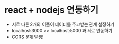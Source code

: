 # react + nodejs 연동하기

- 서로 다른 2개의 어플이 데이터를 주고받는 관계 설정하기
- localhost:3000 >> localhost:5000 과 서로 연동하기
- CORS 문제 발생!
